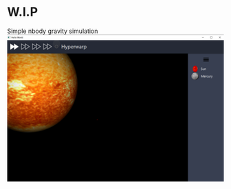 # W.I.P
Simple nbody gravity simulation
![alt text](https://github.com/VictorHenrique317/nbodyGravity/blob/master/1.png?raw=true)
